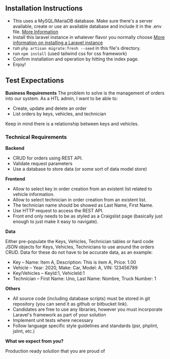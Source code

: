 ## Installation Instructions

- This uses a MySQL/MariaDB database.  Make sure there's a server available, create or use an available database and include it in the .env file. [More Information](https://laravel.com/docs/8.x/database)
- Install this laravel instance in whatever flavor you normally choose [More information on installing a Laravel instance](https://laravel.com/docs/8.x/installation)
- run `php artisan migrate:fresh --seed` in this file's directory.
- run `npm install` (used tailwind css for css framework) 
- Confirm installation and operation by hitting the index page.
- Enjoy!

## Test Expectations
**Business Requirements**
The problem to solve is the management of orders into our system. As a HTL admin, I want to be able to:
- Create, update and delete an order
- List orders by keys, vehicles, and technician

Keep in mind there is a relationship between keys and vehicles.

### Technical Requirements
**Backend**
- CRUD for orders using REST API.
- Validate request parameters
- Use a database to store data (or some sort of data model store)

**Frontend**
- Allow to select key in order creation from an existent list related to vehicle information.
- Allow to select technician in order creation from an existent list.
- The technician name should be showed as Last Name, First Name.
- Use HTTP request to access the REST API.
- Front end only needs to be as styled as a Craigslist page (basically just enough to just make it
easy to navigate).

**Data**

Either pre-populate the Keys, Vehicles, Technician tables or hard code JSON objects for Keys, Vehicles,
Technicians to use around the orders CRUD. Data for these do not have to be accurate data, as an
example:
- Key – Name: Item A, Description: This is item A, Price: 1.00
- Vehicle – Year: 2020, Make: Car, Model: A, VIN: 123456789
- Key/Vehicles – KeyId:1, VehicleId:1
- Technician – First Name: Uno, Last Name: Nombre, Truck Number: 1

**Others**

- All source code (including database scripts) must be stored in git repository (you can send it as
github or bitbucket link).
- Candidates are free to use any libraries, however you must incorporate Laravel's framework as part of your solution
- Implement unit tests where necessary
- Follow language specific style guidelines and standards (psr, phplint, jslint, etc.)

**What we expect from you?**

Production ready solution that you are proud of
